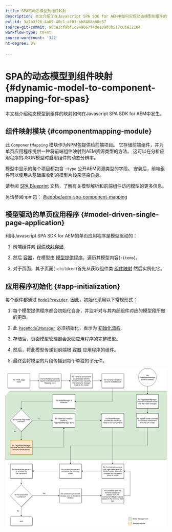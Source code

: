 ```yaml
---
title: SPA的动态模型到组件映射
description: 本文介绍了在Javascript SPA SDK for AEM中如何实现动态模型到组件的映射。
exl-id: 3a7b3f26-4a09-40c1-af03-bb8408a68e57
source-git-commit: 90de3cf9bf1c949667f4de109d0b517c6be22184
workflow-type: tm+mt
source-wordcount: '322'
ht-degree: 0%

---
```


# SPA的动态模型到组件映射 {#dynamic-model-to-component-mapping-for-spas}

本文档介绍动态模型到组件的映射如何在Javascript SPA SDK for AEM中发生。

## 组件映射模块 {#componentmapping-module}

此 `ComponentMapping` 模块作为NPM包提供给前端项目。 它存储前端组件，并为单页应用程序提供一种将前端组件映射到AEM资源类型的方法。 这可以在分析应用程序的JSON模型时启用组件的动态分辨率。

模型中显示的每个项目都包含 `:type` 公开AEM资源类型的字段。 安装后，前端组件可以使用从基础库收到的模型片段来渲染自身。

请参阅 [SPA Blueprint](blueprint.md) 文档，了解有关模型解析和前端组件访问模型的更多信息。

另请参阅npm包： [@adobe/aem-spa-component-mapping](https://www.npmjs.com/package/@adobe/aem-spa-component-mapping)

## 模型驱动的单页应用程序 {#model-driven-single-page-application}

利用Javascript SPA SDK for AEM的单页应用程序是模型驱动的：

1. 前端组件向 [组件映射存储](#componentmapping-module).
1. 然后 [容器](blueprint.md#container)，在模型由 [模型提供程序](blueprint.md#the-model-provider)，遍历其模型内容(`:items`)。

1. 对于页面，其子页面(`:children`)首先从获取组件类 [组件映射](blueprint.md#componentmapping) 然后实例化它。

## 应用程序初始化 {#app-initialization}

每个组件都通过 [`ModelProvider`](blueprint.md#the-model-provider). 因此，初始化采用以下常规形式：

1. 每个模型提供程序都会初始化自身，并监听对与其内部组件对应的模型段所做的更改。
1. 此 [`PageModelManager`](blueprint.md#pagemodelmanager) 必须初始化，表示为 [初始化流程](blueprint.md).

1. 存储后，页面模型管理器会返回应用程序的完整模型。
1. 然后，将此模型传递到前端根 [容器](blueprint.md#container) 应用程序的组件。
1. 最终会将模型的片段传播到每个单独的子元件。

![应用程序模型初始化](assets/app-model-initialization.png)
